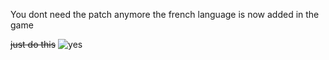 You dont need the patch anymore the french language is now added in the game

~~just do this~~
![yes](https://i.imgur.com/Sg8Ru91.gif)
